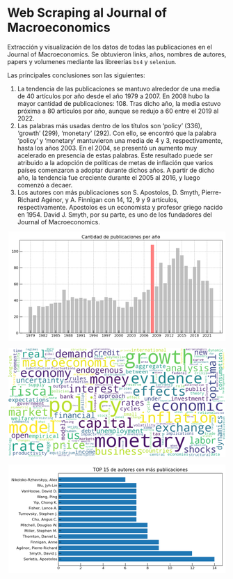 # Web Scraping al Journal of Macroeconomics
Extracción y visualización de los datos de todas las publicaciones en el Journal of Macroeconomics. Se obtuvieron links, años, nombres de autores, papers y volumenes mediante las libreerías `bs4` y `selenium`.

Las principales conclusiones son las siguientes:
1. La tendencia de las publicaciones se mantuvo alrededor de una media de 40 artículos por año desde el año 1979 a 2007. En 2008 hubo la mayor cantidad de publicaciones: 108. Tras dicho año, la media estuvo próxima a 80 artículos por año, aunque se redujo a 60 entre el 2019 al 2022.
2. Las palabras más usadas dentro de los títulos son ‘policy’ (336), ‘growth’ (299), ‘monetary’ (292). Con ello, se encontró que la palabra ‘policy’ y ‘monetary’ mantuvieron una media de 4 y 3, respectivamente, hasta los años 2003. En el 2004, se presentó un aumento muy acelerado en presencia de estas palabras. Este resultado puede ser atribuido a la adopción de políticas de metas de inflación que varios países comenzaron a adoptar durante dichos años. A partir de dicho año, la tendencia fue creciente durante el 2005 al 2016, y luego comenzó a decaer.
3. Los autores con más publicaciones son S. Apostolos, D. Smyth, Pierre-Richard Agénor, y A. Finnigan con 14, 12, 9 y 9 artículos, respectivamente. Apostolos es un economista y profesor griego nacido en 1954. David J. Smyth, por su parte, es uno de los fundadores del Journal of Macroeconomics.

<p align="center">
  <img src="figures/bar-publicaciones-year.png" width="500">
</p>

<p align="center">
  <img src="figures/wordcloud-keywords.png" width="500">
</p>

<p align="center">
  <img src="figures/barh-authors.png" width="500">
</p>
